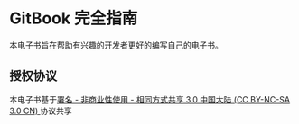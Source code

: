 # GitBook 完全指南

本电子书旨在帮助有兴趣的开发者更好的编写自己的电子书。


## 授权协议

本电子书基于[署名 - 非商业性使用 - 相同方式共享 3.0 中国大陆 (CC BY-NC-SA 3.0 CN) ](https://creativecommons.org/licenses/by-nc-sa/3.0/cn/)协议共享

